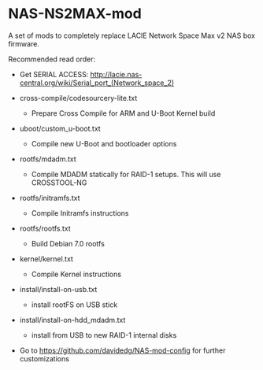 NAS-NS2MAX-mod
==============

A set of mods to completely replace LACIE Network Space Max v2 NAS box firmware.

Recommended read order:

- Get SERIAL ACCESS: http://lacie.nas-central.org/wiki/Serial_port_(Network_space_2)

- cross-compile/codesourcery-lite.txt
	- Prepare Cross Compile for ARM and U-Boot Kernel build

- uboot/custom_u-boot.txt
	- Compile new U-Boot and bootloader options

- rootfs/mdadm.txt
	- Compile MDADM statically for RAID-1 setups. This will use CROSSTOOL-NG

- rootfs/initramfs.txt
	- Compile Initramfs instructions

- rootfs/rootfs.txt
	- Build Debian 7.0 rootfs

- kernel/kernel.txt
	- Compile Kernel instructions

- install/install-on-usb.txt
	- install rootFS on USB stick
	
- install/install-on-hdd_mdadm.txt
	- install from USB to new RAID-1 internal disks


- Go to https://github.com/davidedg/NAS-mod-config for further customizations

